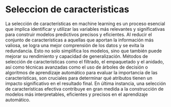 # Seleccion de caracteristicas

La selección de características en machine learning es un proceso esencial que implica identificar y utilizar las variables más relevantes y significativas para construir modelos predictivos precisos y eficientes. Al reducir el conjunto de características a aquellas que aportan la información más valiosa, se logra una mejor comprensión de los datos y se evita la redundancia. Esto no solo simplifica los modelos, sino que también puede mejorar su rendimiento y capacidad de generalización. Métodos de selección de características como el filtrado, el empaquetado y el anidado, así como técnicas avanzadas como el uso de árboles de decisión o algoritmos de aprendizaje automático para evaluar la importancia de las características, son cruciales para determinar qué atributos tienen un impacto significativo en el resultado final. En última instancia, una selección de características efectiva contribuye en gran medida a la construcción de modelos más interpretables, eficientes y precisos en el aprendizaje automático.